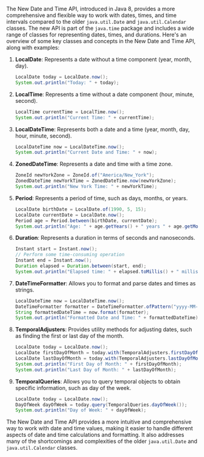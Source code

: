 The New Date and Time API, introduced in Java 8, provides a more comprehensive and flexible way to work with dates, times, and time intervals compared to the older `java.util.Date` and `java.util.Calendar` classes. The new API is part of the `java.time` package and includes a wide range of classes for representing dates, times, and durations. Here's an overview of some key classes and concepts in the New Date and Time API, along with examples:

1. **LocalDate**: Represents a date without a time component (year, month, day).

   ```java
   LocalDate today = LocalDate.now();
   System.out.println("Today: " + today);
   ```

2. **LocalTime**: Represents a time without a date component (hour, minute, second).

   ```java
   LocalTime currentTime = LocalTime.now();
   System.out.println("Current Time: " + currentTime);
   ```

3. **LocalDateTime**: Represents both a date and a time (year, month, day, hour, minute, second).

   ```java
   LocalDateTime now = LocalDateTime.now();
   System.out.println("Current Date and Time: " + now);
   ```

4. **ZonedDateTime**: Represents a date and time with a time zone.

   ```java
   ZoneId newYorkZone = ZoneId.of("America/New_York");
   ZonedDateTime newYorkTime = ZonedDateTime.now(newYorkZone);
   System.out.println("New York Time: " + newYorkTime);
   ```

5. **Period**: Represents a period of time, such as days, months, or years.

   ```java
   LocalDate birthDate = LocalDate.of(1990, 5, 15);
   LocalDate currentDate = LocalDate.now();
   Period age = Period.between(birthDate, currentDate);
   System.out.println("Age: " + age.getYears() + " years " + age.getMonths() + " months");
   ```

6. **Duration**: Represents a duration in terms of seconds and nanoseconds.

   ```java
   Instant start = Instant.now();
   // Perform some time-consuming operation
   Instant end = Instant.now();
   Duration elapsed = Duration.between(start, end);
   System.out.println("Elapsed time: " + elapsed.toMillis() + " milliseconds");
   ```

7. **DateTimeFormatter**: Allows you to format and parse dates and times as strings.

   ```java
   LocalDateTime now = LocalDateTime.now();
   DateTimeFormatter formatter = DateTimeFormatter.ofPattern("yyyy-MM-dd HH:mm:ss");
   String formattedDateTime = now.format(formatter);
   System.out.println("Formatted Date and Time: " + formattedDateTime);
   ```

8. **TemporalAdjusters**: Provides utility methods for adjusting dates, such as finding the first or last day of the month.

   ```java
   LocalDate today = LocalDate.now();
   LocalDate firstDayOfMonth = today.with(TemporalAdjusters.firstDayOfMonth());
   LocalDate lastDayOfMonth = today.with(TemporalAdjusters.lastDayOfMonth());
   System.out.println("First Day of Month: " + firstDayOfMonth);
   System.out.println("Last Day of Month: " + lastDayOfMonth);
   ```

9. **TemporalQueries**: Allows you to query temporal objects to obtain specific information, such as day of the week.

   ```java
   LocalDate today = LocalDate.now();
   DayOfWeek dayOfWeek = today.query(TemporalQueries.dayOfWeek());
   System.out.println("Day of Week: " + dayOfWeek);
   ```

The New Date and Time API provides a more intuitive and comprehensive way to work with date and time values, making it easier to handle different aspects of date and time calculations and formatting. It also addresses many of the shortcomings and complexities of the older `java.util.Date` and `java.util.Calendar` classes.